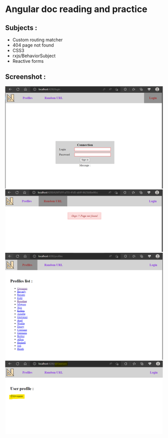 # Angular doc reading and practice

## Subjects :

- Custom routing matcher
- 404 page not found
- CSS3
- rxjs/BehaviorSubject
- Reactive forms

## Screenshot :

![](./img1.png)
![](./img2.png)
![](./img3.png)
![](./img4.png)
